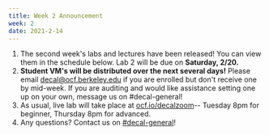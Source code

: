 ```yaml
---
title: Week 2 Announcement
week: 2
date: 2021-2-14
---
```


1. The second week's labs and lectures have been released! You can view them in the schedule below. Lab 2 will be due on **Saturday, 2/20.**
1. **Student VM's will be distributed over the next several days!** Please email [decal@ocf.berkeley.edu](mailto:decal@ocf.berkeley.edu) if you are enrolled but don't receive one by mid-week. If you are auditing and would like assistance setting one up on your own, message us on #decal-general!
1. As usual, live lab will take place at [ocf.io/decalzoom](https://ocf.io/decalzoom)-- Tuesday 8pm for beginner, Thursday 8pm for advanced.
1. Any questions? Contact us on [#decal-general](https://ocf.io/slack)!
